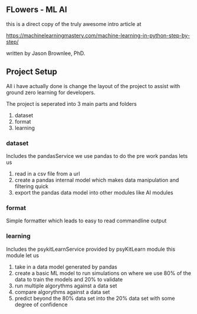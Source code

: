 ## FLowers - ML AI

this is a direct  copy of the truly awesome intro article at

https://machinelearningmastery.com/machine-learning-in-python-step-by-step/

written by  Jason Brownlee, PhD.


## Project Setup

All i have actually done is change the layout of the project to assist with ground zero learning for developers.

The project is seperated into 3 main parts and folders

1. dataset
2. format 
3. learning

### dataset

Includes the pandasService we use pandas to do the pre work pandas lets us

1. read in a csv file from a url
2. create a pandas internal model which makes data manipulation and filtering quick
3. export the pandas data model into other modules like AI modules

### format

Simple formatter which leads to easy to read commandline output

### learning

Includes the psykitLearnService provided by psyKitLearn module this module let us 

1. take in a data model generated by pandas
2. create a basic ML model to run simulations on where we use 80% of the data to train the models and 20% to validate
3. run multiple algorythms against a data set
4. compare algorythms against a data set
5. predict beyond the 80% data set into the 20% data set with some degree of confidence






